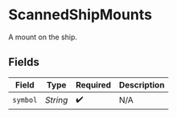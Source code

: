 # ScannedShipMounts

A mount on the ship.


## Fields

| Field              | Type               | Required           | Description        |
| ------------------ | ------------------ | ------------------ | ------------------ |
| `symbol`           | *String*           | :heavy_check_mark: | N/A                |